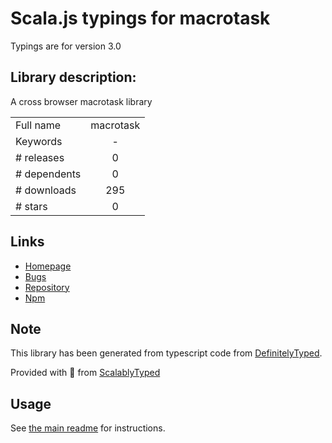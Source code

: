
# Scala.js typings for macrotask

Typings are for version 3.0

## Library description:
A cross browser macrotask library

|                    |                 |
| ------------------ | :-------------: |
| Full name          | macrotask |
| Keywords           | - |
| # releases         | 0 |
| # dependents       | 0 |
| # downloads        | 295 |
| # stars            | 0 |

## Links
- [Homepage](https://github.com/calvinmetcalf/macrotask#readme)
- [Bugs](https://github.com/calvinmetcalf/macrotask/issues)
- [Repository](https://github.com/calvinmetcalf/macrotask)
- [Npm](https://www.npmjs.com/package/macrotask)
    


## Note
This library has been generated from typescript code from [DefinitelyTyped](https://definitelytyped.org).

Provided with :purple_heart: from [ScalablyTyped](https://github.com/oyvindberg/ScalablyTyped)

## Usage
See [the main readme](../../readme.md) for instructions.


